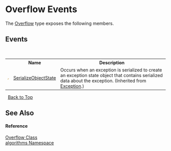 # Overflow Events
 

The <a href="5e9477c3-c5d3-857a-c7bd-11fd512bd148">Overflow</a> type exposes the following members.


## Events
&nbsp;<table><tr><th></th><th>Name</th><th>Description</th></tr><tr><td>![Protected event](media/protevent.gif "Protected event")</td><td><a href="http://msdn2.microsoft.com/en-us/library/ee332915" target="_blank">SerializeObjectState</a></td><td>
Occurs when an exception is serialized to create an exception state object that contains serialized data about the exception.
 (Inherited from <a href="http://msdn2.microsoft.com/en-us/library/c18k6c59" target="_blank">Exception</a>.)</td></tr></table>&nbsp;
<a href="#overflow-events">Back to Top</a>

## See Also


#### Reference
<a href="5e9477c3-c5d3-857a-c7bd-11fd512bd148">Overflow Class</a><br /><a href="82f88b43-fdc9-bc99-9558-75fce96d448f">algorithms Namespace</a><br />